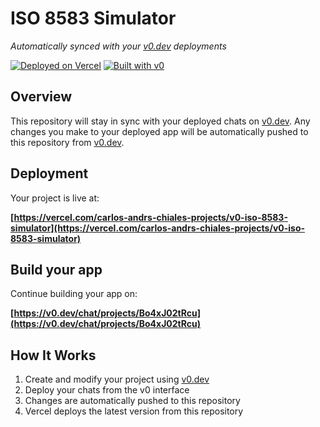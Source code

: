 # ISO 8583 Simulator

*Automatically synced with your [v0.dev](https://v0.dev) deployments*

[![Deployed on Vercel](https://img.shields.io/badge/Deployed%20on-Vercel-black?style=for-the-badge&logo=vercel)](https://vercel.com/carlos-andrs-chiales-projects/v0-iso-8583-simulator)
[![Built with v0](https://img.shields.io/badge/Built%20with-v0.dev-black?style=for-the-badge)](https://v0.dev/chat/projects/Bo4xJ02tRcu)

## Overview

This repository will stay in sync with your deployed chats on [v0.dev](https://v0.dev).
Any changes you make to your deployed app will be automatically pushed to this repository from [v0.dev](https://v0.dev).

## Deployment

Your project is live at:

**[https://vercel.com/carlos-andrs-chiales-projects/v0-iso-8583-simulator](https://vercel.com/carlos-andrs-chiales-projects/v0-iso-8583-simulator)**

## Build your app

Continue building your app on:

**[https://v0.dev/chat/projects/Bo4xJ02tRcu](https://v0.dev/chat/projects/Bo4xJ02tRcu)**

## How It Works

1. Create and modify your project using [v0.dev](https://v0.dev)
2. Deploy your chats from the v0 interface
3. Changes are automatically pushed to this repository
4. Vercel deploys the latest version from this repository
